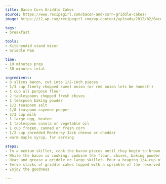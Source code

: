 ```yaml
---
title: Bacon Corn Griddle Cakes
source: https://www.recipegirl.com/bacon-and-corn-griddle-cakes/
image: https://i2.wp.com/recipegirl.com/wp-content/uploads/2012/02/Bacon-and-Corn-Griddle-Cakes-5.jpg

tags:
- breakfast

tools:
- KitchenAid stand mixer
- Griddle Pan

time:
- 10 minutes prep
- 30 minutes total

ingredients:
- 8 slices bacon, cut into 1/2-inch pieces
- 1/3 cup finely chopped sweet onion (or red onion lets be honest!)
- 1 cup all purpose flour
- 2 tablespoons chopped fresh chives
- 1 teaspoon baking powder
- 1/2 teaspoon salt
- 1/8 teaspoon cayenne pepper
- 2/3 cup milk
- 1 large egg, beaten
- 1 tablespoon canola or vegetable oil
- 1 cup frozen, canned or fresh corn
- 1/2 cup shredded Monterey Jack cheese or cheddar
- warm maple syrup, for serving

steps:
- In a medium skillet, cook the bacon pieces until they begin to brown. Add the onion and continue to cook until the bacon is crisp and the onion is softened. Scoop out a heaping tablespoon of the bacon mixture for topping the griddle cakes upon serving- and set it aside.
- While the bacon is cooking, combine the flour, chives, baking powder, salt and pepper in a medium bowl. Stir in the milk, egg and oil, just until moistened. Stir in the bacon mixture, corn and cheese. The mixture will be thick. If you'd like the griddle cakes to be slightly thinner than those pictured, add a little more milk to thin out the batter.
- Heat and grease a griddle or large skillet. Pour a heaping 1/4-cup of the batter onto the griddle and cook until it is golden brown- 3 to 4 minutes per side. Repeat with the remaining batter.
- Serve stacks of griddle cakes topped with a sprinkle of the reserved bacon/onion and a good dose of warm maple syrup.
- Enjoy the goodness

---
```

